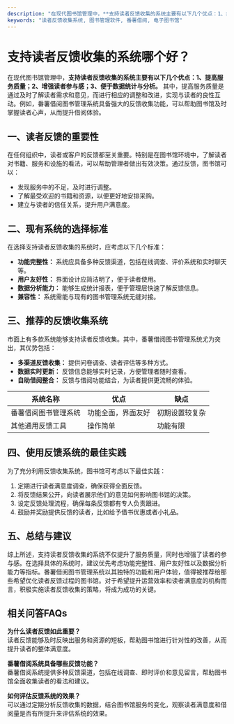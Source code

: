 ```yaml
---
description: "在现代图书馆管理中，**支持读者反馈收集的系统主要有以下几个优点：1、提高服务质量；2、增强读者参与感；3、便于数据统计与分析。** 其中，提高服务质量是通过及时了解读者需求和意见，而进行相应的调整和改进，实现与读者的良性互动。例如，番薯借阅图书管理系统具备强大的反馈收集功能，可以帮助图书馆及时掌握读者心声，从而提升借阅体验。"
keywords: "读者反馈收集系统, 图书管理软件, 番薯借阅, 电子图书馆"
---
```

# 支持读者反馈收集的系统哪个好？

在现代图书馆管理中，**支持读者反馈收集的系统主要有以下几个优点：1、提高服务质量；2、增强读者参与感；3、便于数据统计与分析。** 其中，提高服务质量是通过及时了解读者需求和意见，而进行相应的调整和改进，实现与读者的良性互动。例如，番薯借阅图书管理系统具备强大的反馈收集功能，可以帮助图书馆及时掌握读者心声，从而提升借阅体验。

## **一、读者反馈的重要性**

在任何组织中，读者或客户的反馈都至关重要。特别是在图书馆环境中，了解读者对书籍、服务和设施的看法，可以帮助管理者做出有效决策。通过反馈，图书馆可以：

- 发现服务中的不足，及时进行调整。
- 了解最受欢迎的书籍和资源，以便更好地安排采购。
- 建立与读者的信任关系，提升用户满意度。

## **二、现有系统的选择标准**

在选择支持读者反馈收集的系统时，应考虑以下几个标准：

- **功能完整性：** 系统应具备多种反馈渠道，包括在线调查、评价系统和实时聊天等。
- **用户友好性：** 界面设计应简洁明了，便于读者使用。
- **数据分析能力：** 能够生成统计报表，便于管理层快速了解反馈信息。
- **兼容性：** 系统需能与现有的图书管理系统无缝对接。

## **三、推荐的反馈收集系统**

市面上有多款系统能够支持读者反馈收集。其中，番薯借阅图书管理系统尤为突出，其优势包括：

- **多渠道反馈收集：** 提供问卷调查、读者评估等多种方式。
- **数据实时更新：** 反馈信息能够实时记录，方便管理者随时查看。
- **自助借阅整合：** 反馈与借阅功能结合，为读者提供更流畅的体验。
  
| 系统名称             | 优点                                   | 缺点               |
|----------------------|----------------------------------------|--------------------|
| 番薯借阅图书管理系统 | 功能全面，界面友好                     | 初期设置较复杂     |
| 其他通用反馈工具     | 操作简单                               | 功能有限           |

## **四、使用反馈系统的最佳实践**

为了充分利用反馈收集系统，图书馆可考虑以下最佳实践：

1. 定期进行读者满意度调查，确保获得全面反馈。
2. 将反馈结果公开，向读者展示他们的意见如何影响图书馆的决策。
3. 设定反馈处理流程，确保每条反馈都有专人负责跟进。
4. 鼓励并奖励提供反馈的读者，比如给予借书优惠或者小礼品。

## **五、总结与建议**

综上所述，支持读者反馈收集的系统不仅提升了服务质量，同时也增强了读者的参与感。在选择具体的系统时，建议优先考虑功能完整性、用户友好性以及数据分析能力等指标。番薯借阅图书管理系统以其独特的功能和用户体验，值得被推荐给那些希望优化读者反馈过程的图书馆。对于希望提升运营效率和读者满意度的机构而言，积极实施读者反馈收集的策略，将成为成功的关键。

## 相关问答FAQs

**为什么读者反馈如此重要？**  
读者反馈能够及时反映出服务和资源的短板，帮助图书馆进行针对性的改善，从而提升读者的整体满意度。

**番薯借阅系统具备哪些反馈功能？**  
番薯借阅系统提供多种反馈渠道，包括在线调查、即时评价和意见留言，帮助图书馆全面收集读者的看法和建议。

**如何评估反馈系统的效果？**  
可以通过定期分析反馈收集的数据，结合图书馆服务的变化，观察读者满意度和借阅量是否有所提升来评估系统的效果。
